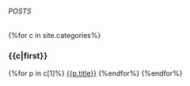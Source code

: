 ###### POSTS
{%for c in site.categories%}
  ### {{c|first}}
  {%for p in c[1]%}
    [{{p.title}}]({{p.url}})
  {%endfor%}
{%endfor%}
